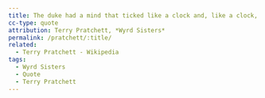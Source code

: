 ```yaml
---
title: The duke had a mind that ticked like a clock and, like a clock, it regularly went cuckoo.
cc-type: quote
attribution: Terry Pratchett, *Wyrd Sisters*
permalink: /pratchett/:title/
related:
  - Terry Pratchett - Wikipedia
tags:
  - Wyrd Sisters
  - Quote
  - Terry Pratchett
---
```


